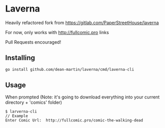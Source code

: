 # Laverna
Heavily refactored fork from https://gitlab.com/PaperStreetHouse/laverna

For now, only works with http://fullcomic.pro links

Pull Requests encouraged!

## Installing


```bash
go install github.com/dean-martin/laverna/cmd/laverna-cli
```

## Usage
When prompted (Note: it's going to download everything into your current directory + 'comics' folder)
```
$ larverna-cli
// Example
Enter Comic Url:  http://fullcomic.pro/comic-the-walking-dead
```


